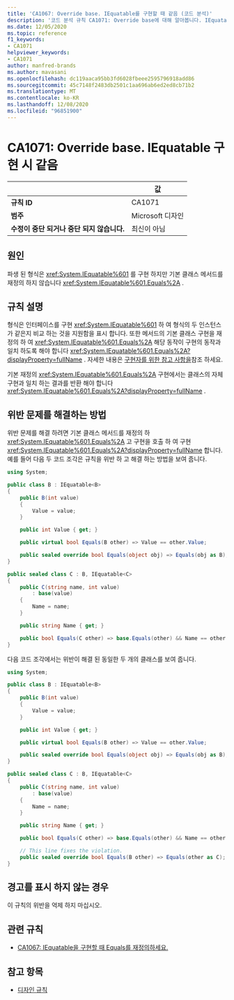 ```yaml
---
title: 'CA1067: Override base. IEquatable를 구현할 때 같음 (코드 분석)'
description: '코드 분석 규칙 CA1071: Override base에 대해 알아봅니다. IEquatable 구현 시 같음'
ms.date: 12/05/2020
ms.topic: reference
f1_keywords:
- CA1071
helpviewer_keywords:
- CA1071
author: manfred-brands
ms.author: mavasani
ms.openlocfilehash: dc119aaca95bb3fd6028fbeee2595796918add86
ms.sourcegitcommit: 45c7148f2483db2501c1aa696ab6ed2ed8cb71b2
ms.translationtype: MT
ms.contentlocale: ko-KR
ms.lasthandoff: 12/08/2020
ms.locfileid: "96851900"
---
```

# <a name="ca1071-override-baseequals-when-implementing-iequatable"></a>CA1071: Override base. IEquatable 구현 시 같음

| | 값 |
|-|-|
| **규칙 ID** |CA1071|
| **범주** |Microsoft 디자인|
| **수정이 중단 되거나 중단 되지 않습니다.** |최신이 아님|

## <a name="cause"></a>원인

파생 된 형식은 <xref:System.IEquatable%601> 를 구현 하지만 기본 클래스 메서드를 재정의 하지 않습니다 <xref:System.IEquatable%601.Equals%2A> .

## <a name="rule-description"></a>규칙 설명

형식은 인터페이스를 구현 <xref:System.IEquatable%601> 하 여 형식의 두 인스턴스가 같은지 비교 하는 것을 지원함을 표시 합니다. 또한 메서드의 기본 클래스 구현을 재정의 하 여 <xref:System.IEquatable%601.Equals%2A> 해당 동작이 구현의 동작과 일치 하도록 해야 합니다 <xref:System.IEquatable%601.Equals%2A?displayProperty=fullName> .
자세한 내용은 [구현자를 위한 참고 사항을](/dotnet/api/system.iequatable-1#notes-to-implementers)참조 하세요.

기본 재정의 <xref:System.IEquatable%601.Equals%2A> 구현에서는 클래스의 자체 구현과 일치 하는 결과를 반환 해야 합니다 <xref:System.IEquatable%601.Equals%2A?displayProperty=fullName> .

## <a name="how-to-fix-violations"></a>위반 문제를 해결하는 방법

위반 문제를 해결 하려면 기본 클래스 메서드를 재정의 하 <xref:System.IEquatable%601.Equals%2A> 고 구현을 호출 하 여 구현 <xref:System.IEquatable%601.Equals%2A?displayProperty=fullName> 합니다.
예를 들어 다음 두 코드 조각은 규칙을 위반 하 고 해결 하는 방법을 보여 줍니다.

```csharp
using System;

public class B : IEquatable<B>
{
    public B(int value)
    {
        Value = value;
    }

    public int Value { get; }

    public virtual bool Equals(B other) => Value == other.Value;

    public sealed override bool Equals(object obj) => Equals(obj as B);
}

public sealed class C : B, IEquatable<C>
{
    public C(string name, int value)
        : base(value)
    {
        Name = name;
    }

    public string Name { get; }

    public bool Equals(C other) => base.Equals(other) && Name == other.Name;
}
```

다음 코드 조각에서는 위반이 해결 된 동일한 두 개의 클래스를 보여 줍니다.

```csharp
using System;

public class B : IEquatable<B>
{
    public B(int value)
    {
        Value = value;
    }

    public int Value { get; }

    public virtual bool Equals(B other) => Value == other.Value;

    public sealed override bool Equals(object obj) => Equals(obj as B);
}

public sealed class C : B, IEquatable<C>
{
    public C(string name, int value)
        : base(value)
    {
        Name = name;
    }

    public string Name { get; }

    public bool Equals(C other) => base.Equals(other) && Name == other.Name;

    // This line fixes the violation.
    public sealed override bool Equals(B other) => Equals(other as C);
}
```

## <a name="when-to-suppress-warnings"></a>경고를 표시 하지 않는 경우

이 규칙의 위반을 억제 하지 마십시오.

## <a name="related-rules"></a>관련 규칙

- [CA1067: IEquatable을 구현할 때 Equals를 재정의하세요.](ca1067.md)

## <a name="see-also"></a>참고 항목

- [디자인 규칙](design-warnings.md)
